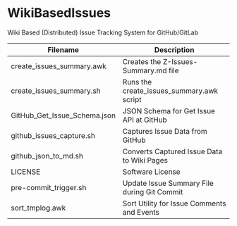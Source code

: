 # WikiBasedIssues
Wiki Based (Distributed) Issue Tracking System for GitHub/GitLab

Filename                     | Description
-----------------------------|-------------
create_issues_summary.awk    | Creates the Z-Issues-Summary.md file
create_issues_summary.sh     | Runs the create_issues_summary.awk script
GitHub_Get_Issue_Schema.json | JSON Schema for Get Issue API at GitHub
github_issues_capture.sh     | Captures Issue Data from GitHub
github_json_to_md.sh         | Converts Captured Issue Data to Wiki Pages
LICENSE                      | Software License
pre-commit_trigger.sh        | Update Issue Summary File during Git Commit
sort_tmplog.awk              | Sort Utility for Issue Comments and Events
